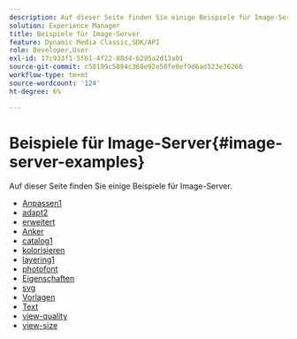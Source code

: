 ```yaml
---
description: Auf dieser Seite finden Sie einige Beispiele für Image-Server.
solution: Experience Manager
title: Beispiele für Image-Server
feature: Dynamic Media Classic,SDK/API
role: Developer,User
exl-id: 17c933f1-5f61-4f22-88d4-6295a2d13a01
source-git-commit: c58199c5884c368e92e50fe0ef9d6ad523e36266
workflow-type: tm+mt
source-wordcount: '124'
ht-degree: 6%

---
```


# Beispiele für Image-Server{#image-server-examples}

Auf dieser Seite finden Sie einige Beispiele für Image-Server.
<!-- As of August 29 (and likely months or years before this date), none of the links below work anymore! -->

* [Anpassen1](http://crc.scene7.com/is-docs/examples/adjust1.htm)
* [adapt2](http://crc.scene7.com/is-docs/examples/adjust2.htm)
* [erweitert](http://crc.scene7.com/is-docs/examples/advanced.htm)
* [Anker](http://crc.scene7.com/is-docs/examples/anchors.htm)
* [catalog1](http://crc.scene7.com/is-docs/examples/catalog1.htm)
* [kolorisieren](http://crc.scene7.com/is-docs/examples/colorize.htm)
* [layering1](http://crc.scene7.com/is-docs/examples/layering1.htm)
* [photofont](http://crc.scene7.com/is-docs/examples/photofont.htm)
* [Eigenschaften](http://crc.scene7.com/is-docs/examples/properties.htm)
* [svg](http://crc.scene7.com/is-docs/examples/svg.htm)
* [Vorlagen](http://crc.scene7.com/is-docs/examples/templates.htm)
* [Text](http://crc.scene7.com/is-docs/examples/text.htm)
* [view-quality](http://crc.scene7.com/is-docs/examples/view-quality.htm)
* [view-size](http://crc.scene7.com/is-docs/examples/view-size.htm)
